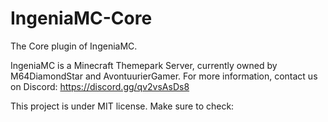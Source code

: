 # IngeniaMC-Core
The Core plugin of IngeniaMC.

IngeniaMC is a Minecraft Themepark Server, currently owned by M64DiamondStar and AvontuurierGamer.
For more information, contact us on Discord: https://discord.gg/qv2vsAsDs8

This project is under MIT license. Make sure to check: 
